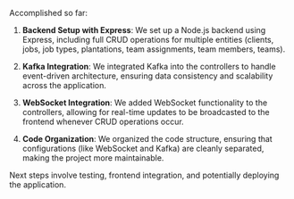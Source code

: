 Accomplished so far:

1. **Backend Setup with Express**: We set up a Node.js backend using Express, including full CRUD operations for multiple entities (clients, jobs, job types, plantations, team assignments, team members, teams).

2. **Kafka Integration**: We integrated Kafka into the controllers to handle event-driven architecture, ensuring data consistency and scalability across the application.

3. **WebSocket Integration**: We added WebSocket functionality to the controllers, allowing for real-time updates to be broadcasted to the frontend whenever CRUD operations occur.

4. **Code Organization**: We organized the code structure, ensuring that configurations (like WebSocket and Kafka) are cleanly separated, making the project more maintainable.

Next steps involve testing, frontend integration, and potentially deploying the application.